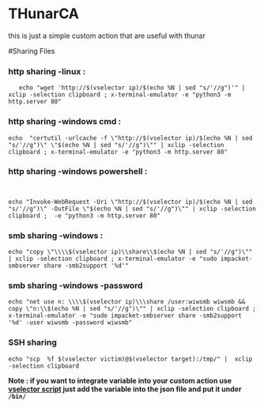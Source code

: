# THunarCA
this is just a simple custom action that are useful with thunar 



#Sharing Files 

### http sharing -linux : 
  ```
     echo "wget 'http://$(vselector ip)/$(echo %N | sed "s/'//g")'" | xclip -selection clipboard ; x-terminal-emulator -e "python3 -m http.server 80"
  ```
### http sharing -windows cmd : 
  ```
 echo  "certutil -urlcache -f \"http://$(vselector ip)/$(echo %N | sed "s/'//g")\" \"$(echo %N | sed "s/'//g")\"" | xclip -selection clipboard ; x-terminal-emulator -e "python3 -m http.server 80"
```

### http sharing -windows powershell : 
  ```


  echo "Invoke-WebRequest -Uri \"http://$(vselector ip)/$(echo %N | sed "s/'//g")\" -OutFile \"$(echo %N | sed "s/'//g")\"" | xclip -selection clipboard ;  -e "python3 -m http.server 80"
```

### smb sharing -windows : 
```
echo "copy \"\\\\$(vselector ip)\\share\\$(echo %N | sed "s/'//g")\"" | xclip -selection clipboard ; x-terminal-emulator -e "sudo impacket-smbserver share -smb2support '%d'"
```

### smb sharing -windows -password 
```
echo "net use n: \\\\$(vselector ip)\\\share /user:wiwsmb wiwsmb && copy \"n:\\$(echo %N | sed "s/'//g")\"" | xclip -selection clipboard ; x-terminal-emulator -e "sudo impacket-smbserver share -smb2support '%d' -user wiwsmb -password wiwsmb"
```

### SSH sharing 
```
echo "scp  %f $(vselector victim)@$(vselector target):/tmp/" |  xclip -selection clipboard
```
**Note : if you want to integrate variable into your custom action use [vselector script](https://github.com/bwiko/THunarCA/tree/main/scripts) just add the variable into the json file and put it under `/bin/`**
